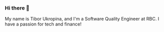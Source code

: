 ### Hi there 👋

My name is Tibor Ukropina, and I'm a Software Quality Engineer at RBC. I have a passion for tech and finance!
